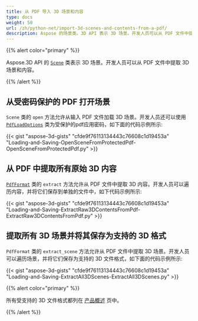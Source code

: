 ```yaml
---
title: 从 PDF 导入 3D 场景和内容
type: docs
weight: 50
url: /zh/python-net/import-3d-scenes-and-contents-from-a-pdf/
description: Aspose 的场景类。3D API 表示 3D 场景。开发人员可以从 PDF 文件中提取 3D 场景和内容。
---
```

{{% alert color="primary" %}}

Aspose.3D API 的 [`Scene`](https://reference.aspose.com/3d/net/aspose.threed/scene) 类表示 3D 场景。开发人员可以从 PDF 文件中提取 3D 场景和内容。

{{% /alert %}}
##  **从受密码保护的 PDF 打开场景**
`Scene` 类的 `open` 方法允许从输入 PDF 文件加载 3D 场景。开发人员还可以使用 [`PdfLoadOptions`](https://reference.aspose.com/3d/net/aspose.threed.formats/pdfloadoptions) 类为受保护的pdf应用密码，如下面的代码示例所示:

{{< gist "aspose-3d-gists" "cfde9f76113134443c76608c1d19453a" "Loading-and-Saving-OpenSceneFromProtectedPdf-OpenSceneFromProtectedPdf.py" >}}
##  **从 PDF 中提取所有原始 3D 内容**
[`PdfFormat`](https://reference.aspose.com/3d/net/aspose.threed.formats/pdfformat) 类的 `extract` 方法允许从 PDF 文件中提取 3D 内容。开发人员可以遍历内容，并将它们保存到单独的文件中，如下代码示例所示:

{{< gist "aspose-3d-gists" "cfde9f76113134443c76608c1d19453a" "Loading-and-Saving-ExtractRaw3DContentsFromPdf-ExtractRaw3DContentsFromPdf.py" >}}
##  **提取所有 3D 场景并将其保存为支持的 3D 格式**
`PdfFormat` 类的 `extract_scene` 方法允许从 PDF 文件中提取 3D 场景。开发人员可以遍历场景，并将它们保存为支持的 3D 文件格式，如下面的代码示例所示:

{{< gist "aspose-3d-gists" "cfde9f76113134443c76608c1d19453a" "Loading-and-Saving-ExtractAll3DScenes-ExtractAll3DScenes.py" >}}

{{% alert color="primary" %}}

所有受支持的 3D 文件格式都列在 [产品概述](/3d/zh/python-net/product-overview/) 页中。

{{% /alert %}}
